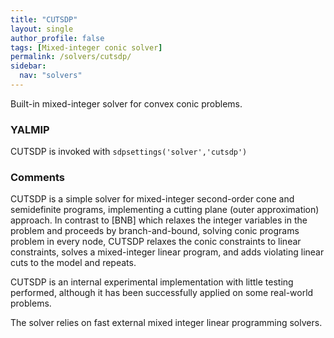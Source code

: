 ```yaml
---
title: "CUTSDP"
layout: single
author_profile: false
tags: [Mixed-integer conic solver]
permalink: /solvers/cutsdp/
sidebar:
  nav: "solvers"
---
```


Built-in mixed-integer solver for convex conic problems.

### YALMIP
CUTSDP is invoked with `sdpsettings('solver','cutsdp')`

### Comments

CUTSDP is a simple solver for mixed-integer second-order cone and semidefinite programs, implementing a cutting plane (outer approximation) approach. In contrast to [BNB] which relaxes the integer variables in the problem and proceeds by branch-and-bound, solving conic programs problem in every node, CUTSDP relaxes the conic constraints to linear constraints, solves a mixed-integer linear program, and adds violating linear cuts to the model and repeats.

CUTSDP is an internal experimental implementation with little testing performed, although it has been successfully applied on some real-world problems.

The solver relies on fast external mixed integer linear programming solvers.
